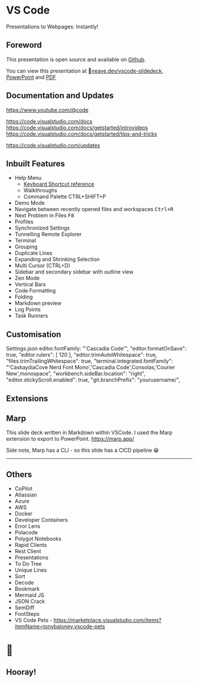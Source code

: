 <!--
theme: gaia
class:
 - invert
headingDivider: 2
paginate: true
-->

<!--
_class:
 - lead
 - invert
-->

# VS Code

Presentations to Webpages: Instantly!

## Foreword

This presentation is open source and available on [Github](https://github.com/peterneave/vscode-slidedeck).

You can view this presentation at 🔗[neave.dev/vscode-slidedeck](https://neave.dev/vscode-slidedeck), [PowerPoint](https://neave.dev/vscode-slidedeck/README.pptx) and [PDF](https://neave.dev/vscode-slidedeck/README.pptx)

## Documentation and Updates

https://www.youtube.com/@code

https://code.visualstudio.com/docs
https://code.visualstudio.com/docs/getstarted/introvideos
https://code.visualstudio.com/docs/getstarted/tips-and-tricks

https://code.visualstudio.com/updates

## Inbuilt Features

* Help Menu
  * [Keyboard Shortcut reference](https://code.visualstudio.com/shortcuts/keyboard-shortcuts-windows.pdf)
  * Walkthroughs
  * Command Palette CTRL+SHIFT+P
* Demo Mode
* Navigate between recently opened files and workspaces <kbd>Ctrl+R</kbd>
* Next Problem in Files <kbd>F8</kbd>
* Profiles
* Synchronized Settings
* Tunnelling Remote Explorer
* Terminal
* Grouping
* Duplicate Lines
* Expanding and Shrinking Selection
* Multi Cursor (CTRL+D)
* Sidebar and secondary sidebar with outline view
* Zen Mode
* Vertical Bars
* Code Formatting
* Folding
* Markdown preview
* Log Points
* Task Runners

## Customisation

Settings.json
editor.fontFamily: "'Cascadia Code'",
  "editor.formatOnSave": true,
    "editor.rulers": [
    120
  ],
    "editor.trimAutoWhitespace": true,
  "files.trimTrailingWhitespace": true,
"terminal.integrated.fontFamily": "'CaskaydiaCove Nerd Font Mono','Cascadia Code',Consolas,'Courier New',monospace",
  "workbench.sideBar.location": "right",
  "editor.stickyScroll.enabled": true,
    "git.branchPrefix": "yourusername/",

## Extensions

## Marp

This slide deck written in Markdown within VSCode. I used the Marp extension to export to PowerPoint. <https://marp.app/>

Side note, Marp has a CLI - so this slide has a CICD pipeline 😁

---

## Others

* CoPilot
* Atlassian
* Azure
* AWS
* Docker
* Developer Containers
* Error Lens
* Polacode
* Polygot Notebooks
* Rapid Clients
* Rest Client
* Presentations
* To Do Tree
* Unique Lines
* Sort
* Decode
* Bookmark
* Mermaid JS
* JSON Crack
* SemDiff
* FootSteps
* VS Code Pets - https://marketplace.visualstudio.com/items?itemName=tonybaloney.vscode-pets

<!--
## What?

[Marp](https://marp.app/) lets you create HTML slides from markdown (like this!).

This presentation is both a [website](https://alexsci.com/marp-to-pages) and a [README.md](https://github.com/ralexander-phi/marp-to-pages/blob/main/README.md).

## Why?

Treat your presentation the same way you treat code.

- Use git to track changes
- Pull requests to collaborate
- Deploy automatically
- See a problem? Open an issue!

## Setup

Want to create your own?

First, create a new repo [from the template repo](https://github.com/ralexander-phi/marp-to-pages).

![](img/use-template.png)

## Configure GitHub Pages

Open your new repo and [setup publishing](https://help.github.com/en/github/working-with-github-pages/configuring-a-publishing-source-for-your-github-pages-site#choosing-a-publishing-source).

You'll typically use `gh-pages` as the deploy branch.

## Review Build

Click on Actions tab and see if the build succeeded (it may take some time).

![](img/click-actions.png)

You should now see the generated files in the `gh-pages` branch.

## View webpage

Open your deployed webpage to see the content.

Out of the box you should see `README.md` as `/index.html` and `/README.pdf`. Slides under `docs/` are also converted.

## Running locally

Locally you'll run commands like:

```
$ marp README.md -o build/README.pdf
```

or

```
$ npx @marp-team/marp-cli@latest README.md -o build/README.pdf
```

## As a workflow step

The workflow runs an equivalent step:

```
- name: Marp Build (README.pdf)
  uses: docker://marpteam/marp-cli:v1.7.0
  with:
    args: README.md -o build/README.pdf
  env:
    MARP_USER: root:root
```

Note the `args` match the previous slide.

## Customizing the build

Anything in the `build/` folder will be deployed to GitHub Pages.

You can copy extra files or run further processing steps using other tools.

## Learn more about Marp

This is a good time to learn more about Marp. Here's some resources:

- [CommonMark](https://commonmark.org/)
- [Cheat Sheet](https://commonmark.org/help/)
- [Themes](https://github.com/marp-team/marp-core/tree/master/themes)
- [CSS Themes](https://marpit.marp.app/theme-css)
- [Directives](https://marpit.marp.app/directives)
- [VS Code plugin](https://marketplace.visualstudio.com/items?itemName=marp-team.marp-vscode)

## Example Sites

Known sites using this action are:

- [University of Illinois at Urbana-Champaign's CS 199 Even More Practice](https://cs199emp.netlify.app/) [(code)](https://github.com/harsh183/emp-125)
- [Exploring agent based models](https://roiarthurb.github.io/Talk-UMMISCO_06-07-2020/) [(code)](https://github.com/RoiArthurB/Talk-UMMISCO_06-07-2020)

Send a [pull request](https://github.com/ralexander-phi/marp-to-pages) to get your site added.

## Publish your slides

When you are ready to share your presentation, commit or merge to `main` and your content on GitHub Pages will automatically update.
-->

# 🎉
<!--
_class:
 - lead
 - invert
-->
## Hooray!
